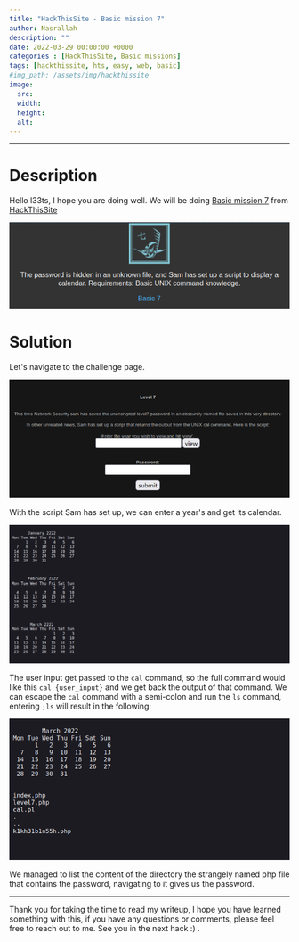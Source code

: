 ```yaml
---
title: "HackThisSite - Basic mission 7"
author: Nasrallah
description: ""
date: 2022-03-29 00:00:00 +0000
categories : [HackThisSite, Basic missions]
tags: [hackthissite, hts, easy, web, basic]
#img_path: /assets/img/hackthissite
image:
  src:
  width:
  height:
  alt:
---
```


---


# **Description**

Hello l33ts, I hope you are doing well. We will be doing [Basic mission 7](https://www.hackthissite.org/missions/basic/7/) from [HackThisSite](https://www.hackthissite.org/)

![banner](/assets/img/hackthissite/basic/bm7/banner7.png)

# **Solution**

Let's navigate to the challenge page.

![](/assets/img/hackthissite/basic/bm7/1.png)

With the script Sam has set up, we can enter a year's and get its calendar.

![](/assets/img/hackthissite/basic/bm7/2.png)

The user input get passed to the `cal` command, so the full command would like this `cal {user_input}` and we get back the output of that command. We can escape the `cal` command with a semi-colon and run the `ls` command, entering `;ls` will result in the following:

![](/assets/img/hackthissite/basic/bm7/3.png)

We managed to list the content of the directory the strangely named php file that contains the password, navigating to it gives us the password.

---

Thank you for taking the time to read my writeup, I hope you have learned something with this, if you have any questions or comments, please feel free to reach out to me. See you in the next hack :) .
